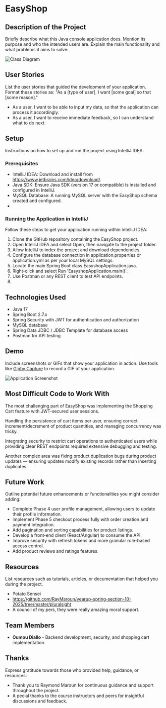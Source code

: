 # EasyShop

## Description of the Project

Briefly describe what this Java console application does. Mention its purpose and who the intended users are. Explain the main functionality and what problems it aims to solve.

![Class Diagram](path/to/your/class_diagram.png)

## User Stories

List the user stories that guided the development of your application. Format these stories as: "As a [type of user], I want [some goal] so that [some reason]."

- As a user, I want to be able to input my data, so that the application can process it accordingly.
- As a user, I want to receive immediate feedback, so I can understand what to do next.

## Setup

Instructions on how to set up and run the project using IntelliJ IDEA.

### Prerequisites

- IntelliJ IDEA: Download and install from https://www.jetbrains.com/idea/download/. 
- Java SDK: Ensure Java SDK (version 17 or compatible) is installed and configured in IntelliJ. 
- MySQL Database: A running MySQL server with the EasyShop schema created and configured.
- 
### Running the Application in IntelliJ

Follow these steps to get your application running within IntelliJ IDEA:

1. Clone the GitHub repository containing the EasyShop project. 
2. Open IntelliJ IDEA and select Open, then navigate to the project folder. 
3. Allow IntelliJ to index the project and download dependencies. 
4. Configure the database connection in application.properties or application.yml as per your local MySQL settings. 
5. Locate the main Spring Boot class EasyshopApplication.java. 
6. Right-click and select Run 'EasyshopApplication.main()'. 
7. Use Postman or any REST client to test API endpoints.
8. 
## Technologies Used

- Java 17 
- Spring Boot 2.7.x 
- Spring Security with JWT for authentication and authorization 
- MySQL database 
- Spring Data JDBC / JDBC Template for database access 
- Postman for API testing

## Demo

Include screenshots or GIFs that show your application in action. Use tools like [Giphy Capture](https://giphy.com/apps/giphycapture) to record a GIF of your application.

![Application Screenshot](path/to/your/screenshot.png)

## Most Difficult Code to Work With
The most challenging part of EasyShop was implementing the Shopping Cart feature with JWT-secured user sessions. 

Handling the persistence of cart items per user, ensuring correct increment/decrement of product quantities, and managing concurrency was tricky.

Integrating security to restrict cart operations to authenticated users while providing clear REST endpoints required extensive debugging and testing.

Another complex area was fixing product duplication bugs during product updates — ensuring updates modify existing records rather than inserting duplicates.

## Future Work

Outline potential future enhancements or functionalities you might consider adding:

- Complete Phase 4 user profile management, allowing users to update their profile information. 
- Implement Phase 5 checkout process fully with order creation and payment integration. 
- Add pagination and sorting capabilities for product listings. 
- Develop a front-end client (React/Angular) to consume the API. 
- Improve security with refresh tokens and more granular role-based access control. 
- Add product reviews and ratings features.

## Resources

List resources such as tutorials, articles, or documentation that helped you during the project.

- Potato Sensei
- https://github.com/RayMaroun/yearup-spring-section-10-2025/tree/master/pluralsight
- A council of my pers, they were really amazing moral support.

## Team Members

- **Oumou Diallo** -  Backend development, security, and shopping cart implementation.


## Thanks

Express gratitude towards those who provided help, guidance, or resources:

- Thank you to Raymond Maroun for continuous guidance and support throughout the project. 
- A pecial thanks to the course instructors and peers for insightful discussions and feedback.
 